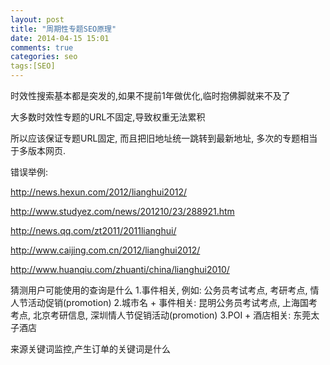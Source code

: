 ```yaml
---
layout: post
title: "周期性专题SEO原理"
date: 2014-04-15 15:01
comments: true
categories: seo
tags:[SEO]
---
```


时效性搜索基本都是突发的,如果不提前1年做优化,临时抱佛脚就来不及了

大多数时效性专题的URL不固定,导致权重无法累积

所以应该保证专题URL固定, 而且把旧地址统一跳转到最新地址, 多次的专题相当于多版本网页.

错误举例:


http://news.hexun.com/2012/lianghui2012/

http://www.studyez.com/news/201210/23/288921.htm

http://news.qq.com/zt2011/2011lianghui/

http://www.caijing.com.cn/2012/lianghui2012/

http://www.huanqiu.com/zhuanti/china/lianghui2010/


猜测用户可能使用的查询是什么
     1.事件相关, 例如: 公务员考试考点, 考研考点, 情人节活动促销(promotion)
     2.城市名 + 事件相关: 昆明公务员考试考点, 上海国考考点, 北京考研信息, 深圳情人节促销活动(promotion)
     3.POI + 酒店相关: 东莞太子酒店

来源关键词监控,产生订单的关键词是什么